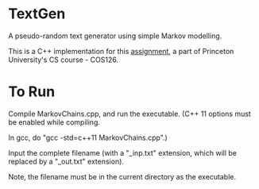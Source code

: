 # TextGen
A pseudo-random text generator using simple Markov modelling.

This is a C++ implementation for this [assignment](http://www.cs.princeton.edu/courses/archive/spring17/cos126/assignments/markov.html), a part of Princeton University's CS course - COS126.

# To Run
Compile MarkovChains.cpp, and run the executable. (C++ 11 options must be enabled while compiling.

In gcc, do "gcc -std=c++11 MarkovChains.cpp".)

Input the complete filename (with a "\_inp.txt" extension, which will be replaced by a "\_out.txt" extension). 

Note, the filename must be in the current directory as the executable.
